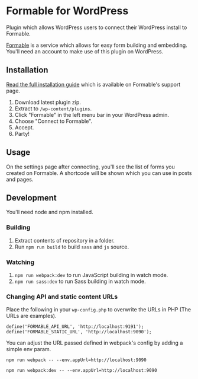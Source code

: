 # Formable for WordPress

Plugin which allows WordPress users to connect their WordPress install to Formable.

[Formable](https://www.getformable.com) is a service which allows for easy form building and embedding. You'll need an account to make use of this plugin on WordPress.

## Installation

[Read the full installation guide](https://www.getformable.com/support/wordpress-plugin) which is available on Formable's support page.

1. Download latest plugin zip.
2. Extract to `/wp-content/plugins`.
3. Click "Formable" in the left menu bar in your WordPress admin.
4. Choose "Connect to Formable".
5. Accept.
6. Party!

## Usage

On the settings page after connecting, you'll see the list of forms you created on Formable. A shortcode will be shown which you can use in posts and pages.

## Development

You'll need node and npm installed.

### Building

1. Extract contents of repository in a folder.
2. Run `npm run build` to build `sass` and `js` source.

### Watching

1. `npm run webpack:dev` to run JavaScript building in watch mode.
2. `npm run sass:dev` to run Sass building in watch mode.

### Changing API and static content URLs

Place the following in your `wp-config.php` to overwrite the URLs in PHP (The URLs are examples).

```
define('FORMABLE_API_URL', 'http://localhost:9191');
define('FORMABLE_STATIC_URL', 'http://localhost:9090');
```

You can adjust the URL passed defined in webpack's config by adding a simple env param.

`npm run webpack -- --env.appUrl=http://localhost:9090`

`npm run webpack:dev -- --env.appUrl=http://localhost:9090`